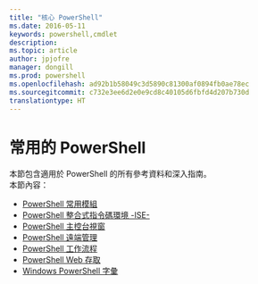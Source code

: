 ```yaml
---
title: "核心 PowerShell"
ms.date: 2016-05-11
keywords: powershell,cmdlet
description: 
ms.topic: article
author: jpjofre
manager: dongill
ms.prod: powershell
ms.openlocfilehash: ad92b1b58049c3d5890c81300af0894fb0ae78ec
ms.sourcegitcommit: c732e3ee6d2e0e9cd8c40105d6fbfd4d207b730d
translationtype: HT
---
```

#  <a name="common-powershell"></a>常用的 PowerShell
本節包含適用於 PowerShell 的所有參考資料和深入指南。  
本節內容：
-  [PowerShell 常用模組](core-modules.md)
-  [PowerShell 整合式指令碼環境 -ISE-](ise-guide.md)
-  [PowerShell 主控台視窗](console-guide.md)
-  [PowerShell 遠端管理](Running-Remote-Commands.md)
-  [PowerShell 工作流程](workflows-guide.md)
-  [PowerShell Web 存取](web-access.md)
-  [Windows PowerShell 字彙](../Windows-PowerShell-Glossary.md)
